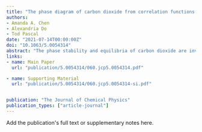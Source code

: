 ```yaml
---
title: "The phase diagram of carbon dioxide from correlation functions and a many-body potential"
authors:
- Amanda A. Chen
- Alexandria Do
- Tod Pascal
date: "2021-07-14T00:00:00Z"
doi: "10.1063/5.0054314"
abstract: "The phase stability and equilibria of carbon dioxide are investigated from 125–325 K and 1–10 000 atm using extensive molecular dynamics (MD) simulations and the Two-Phase Thermodynamics (2PT) method. We devise a direct approach for calculating phase diagrams, in general, by considering the separate chemical potentials of the isolated phase at specific points on the P–T diagram. The unique ability of 2PT to accurately and efficiently approximate the entropy and Gibbs energy of liquids allows for assignment of phase boundaries from relatively short (∼100 ps) MD simulations. We validate our approach by calculating the critical properties of the flexible elementary physical model 2, showing good agreement with previous results. We show, however, that the incorrect description of the short-range Pauli force and the lack of molecular charge polarization lead to deviations from experiments at high pressures. We, thus, develop a many-body, fluctuating charge model for CO2, termed CO2–Fq, from high level quantum mechanics (QM) calculations that accurately capture the condensed phase vibrational properties of the solid (including the Fermi resonance at 1378 cm−1) as well as the diffusional properties of the liquid, leading to overall excellent agreement with experiments over the entire phase diagram. This work provides an efficient computational approach for determining phase diagrams of arbitrary systems and underscores the critical role of QM charge reorganization physics in molecular phase stability."
links:
- name: Main Paper
  url: "publication/5.0054314/060.jcp5.0054314.pdf"

- name: Supporting Material
  url: "publication/5.0054314/060.jcp5.0054314-si.pdf"


publication: "The Journal of Chemical Physics"
publication_types: ["article-journal"]
---
```


Add the publication's full text or supplementary notes here.
